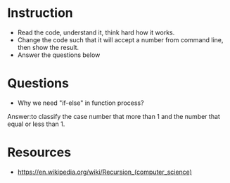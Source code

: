 ﻿# Instruction
* Read the code, understand it, think hard how it works.
* Change the code such that it will accept a number from command line, then show the result.
* Answer the questions below
# Questions
* Why we need "if-else" in function process?

Answer:to classify  the case number that more than 1 and the number that equal or less than 1.


# Resources
* https://en.wikipedia.org/wiki/Recursion_(computer_science)